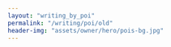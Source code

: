 ```yaml
---
layout: "writing_by_poi"
permalink: "/writing/poi/old"
header-img: "assets/owner/hero/pois-bg.jpg"
---
```

